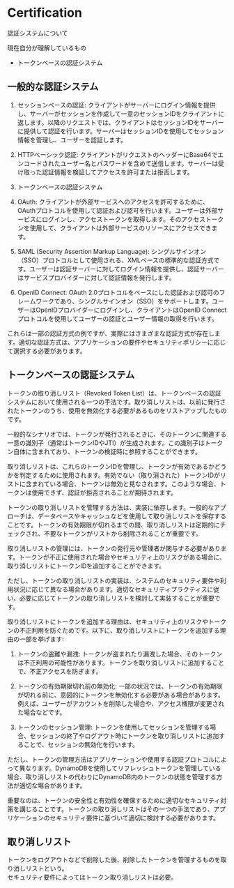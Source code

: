 # Certification

認証システムについて

現在自分が理解しているもの

- トークンベースの認証システム

## 一般的な認証システム

1. セッションベースの認証: クライアントがサーバーにログイン情報を提供し、サーバーがセッションを作成して一意のセッションIDをクライアントに返します。以降のリクエストでは、クライアントはセッションIDをサーバーに提供して認証を行います。サーバーはセッションIDを使用してセッション情報を管理し、ユーザーを認証します。

2. HTTPベーシック認証: クライアントがリクエストのヘッダーにBase64でエンコードされたユーザー名とパスワードを含めて送信します。サーバーは受け取った認証情報を検証してアクセスを許可または拒否します。

3. トークンベースの認証システム

3. OAuth: クライアントが外部サービスへのアクセスを許可するために、OAuthプロトコルを使用して認証および認可を行います。ユーザーは外部サービスにログインし、アクセストークンを取得します。そのアクセストークンを使用して、クライアントは外部サービスのリソースにアクセスできます。

4. SAML (Security Assertion Markup Language): シングルサインオン（SSO）プロトコルとして使用される、XMLベースの標準的な認証方式です。ユーザーは認証サーバーに対してログイン情報を提供し、認証サーバーはサービスプロバイダーに対して認証情報を発行します。

5. OpenID Connect: OAuth 2.0プロトコルをベースにした認証および認可のフレームワークであり、シングルサインオン（SSO）をサポートします。ユーザーはOpenIDプロバイダーにログインし、クライアントはOpenID Connectプロトコルを使用してユーザーの認証とユーザー情報の取得を行います。

これらは一部の認証方式の例ですが、実際にはさまざまな認証方式が存在します。適切な認証方式は、アプリケーションの要件やセキュリティポリシーに応じて選択する必要があります。

## トークンベースの認証システム

トークンの取り消しリスト（Revoked Token List）は、トークンベースの認証システムにおいて使用される一つの手法です。取り消しリストは、以前に発行されたトークンのうち、使用を無効化する必要があるものをリストアップしたものです。

一般的なシナリオでは、トークンが発行されるときに、そのトークンに関連する一意の識別子（通常はトークンIDやJTI）が生成されます。この識別子はトークン自体に含まれており、トークンの検証時に参照することができます。

取り消しリストは、これらのトークンIDを管理し、トークンが有効であるかどうかを判定するために使用されます。有効でない（取り消された）トークンIDがリストに含まれている場合、トークンは無効と見なされます。このような場合、トークンは使用できず、認証が拒否されることが期待されます。

トークンの取り消しリストを管理する方法は、実装に依存します。一般的なアプローチは、データベースやキャッシュなどを使用して取り消しリストを保存することです。トークンの有効期限が切れるまでの間、取り消しリストは定期的にチェックされ、不要なトークンがリストから削除されることが重要です。

取り消しリストの管理には、トークンの発行元や管理者が関与する必要があります。トークンが不正に使用された場合やセキュリティ上のリスクがある場合に、取り消しリストにトークンIDを追加することができます。

ただし、トークンの取り消しリストの実装は、システムのセキュリティ要件や利用状況に応じて異なる場合があります。適切なセキュリティプラクティスに従い、必要に応じてトークンの取り消しリストを検討して実装することが重要です。


取り消しリストにトークンを追加する理由は、セキュリティ上のリスクやトークンの不正利用を防ぐためです。以下に、取り消しリストにトークンを追加する理由の一部を挙げます:

1. トークンの盗難や漏洩: トークンが盗まれたり漏洩した場合、そのトークンは不正利用の可能性があります。トークンを取り消しリストに追加することで、不正アクセスを防ぎます。

2. トークンの有効期限切れ前の無効化: 一部の状況では、トークンの有効期限が切れる前に、意図的にトークンを無効化する必要がある場合があります。例えば、ユーザーがアカウントを削除した場合や、アクセス権限が変更された場合などです。

3. トークンのセッション管理: トークンを使用してセッションを管理する場合、セッションの終了やログアウト時にトークンを取り消しリストに追加することで、セッションの無効化を行います。

ただし、トークンの管理方法はアプリケーションや使用する認証プロトコルによって異なります。DynamoDBを使用してリフレッシュトークンを管理している場合、取り消しリストの代わりにDynamoDB内のトークンの状態を管理する方法が適切な場合があります。

重要なのは、トークンの安全性と有効性を確保するために適切なセキュリティ対策を講じることです。トークンの取り消しリストはその一つの手法であり、アプリケーションのセキュリティ要件に基づいて適切に検討する必要があります。


## 取り消しリスト

トークンをログアウトなどで削除した後、削除したトークンを管理するものを取り消しリストという。  
セキュリティ要件によってはトークン取り消しリストは必要。